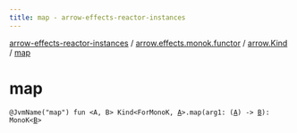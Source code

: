 ```yaml
---
title: map - arrow-effects-reactor-instances
---
```


[arrow-effects-reactor-instances](../../index.html) / [arrow.effects.monok.functor](../index.html) / [arrow.Kind](index.html) / [map](./map.html)

# map

`@JvmName("map") fun <A, B> Kind<ForMonoK, `[`A`](map.html#A)`>.map(arg1: (`[`A`](map.html#A)`) -> `[`B`](map.html#B)`): MonoK<`[`B`](map.html#B)`>`